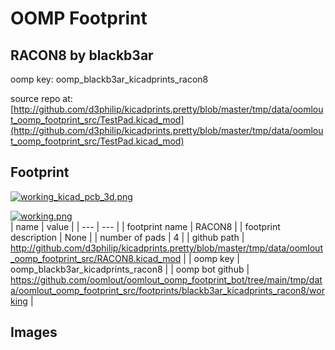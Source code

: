 # OOMP Footprint  
## RACON8  by blackb3ar  
  
oomp key: oomp_blackb3ar_kicadprints_racon8  
  
source repo at: [http://github.com/d3philip/kicadprints.pretty/blob/master/tmp/data/oomlout_oomp_footprint_src/TestPad.kicad_mod](http://github.com/d3philip/kicadprints.pretty/blob/master/tmp/data/oomlout_oomp_footprint_src/TestPad.kicad_mod)  
## Footprint  
  
[![working_kicad_pcb_3d.png](working_kicad_pcb_3d_600.png)](working_kicad_pcb_3d.png)  
  
[![working.png](working_600.png)](working.png)  
| name | value | 
| --- | --- | 
| footprint name | RACON8 | 
| footprint description | None | 
| number of pads | 4 | 
| github path | http://github.com/d3philip/kicadprints.pretty/blob/master/tmp/data/oomlout_oomp_footprint_src/RACON8.kicad_mod | 
| oomp key | oomp_blackb3ar_kicadprints_racon8 | 
| oomp bot github | https://github.com/oomlout/oomlout_oomp_footprint_bot/tree/main/tmp/data/oomlout_oomp_footprint_src/footprints/blackb3ar_kicadprints_racon8/working | 
## Images  
